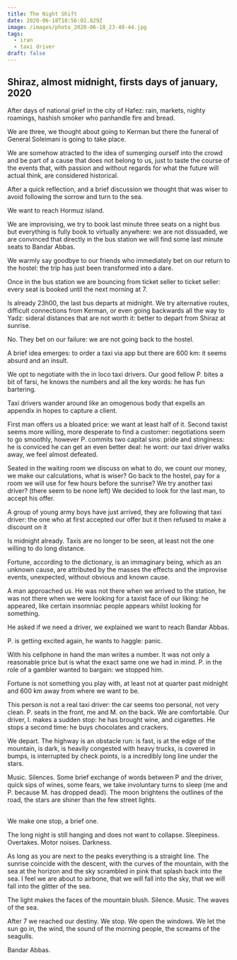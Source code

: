 ```yaml
---
title: The Night Shift
date: 2020-06-18T18:56:02.829Z
image: /images/photo_2020-06-18_23-40-44.jpg
tags:
  - iran
  - taxi driver
draft: false
---
```

## Shiraz, almost midnight, firsts days of january, 2020

After days of national grief in the city of Hafez: rain, markets, nighty roamings, hashish smoker who panhandle fire and bread.

We are three, we thought about going to Kerman but there the funeral of General Soleimani is going to take place.

We are somehow atracted to the idea of sumerging ourself into the crowd and be part of a cause that does not belong to us, just to taste the course of the events that, with passion and without regards for what the future will actual think, are considered historical.

After a quick reflection, and a brief discussion we thought that was wiser to avoid following the sorrow and turn to the sea.

We want to reach Hormuz island.

We are improvising, we try to book last minute three seats on a night bus but everything is fully book to virtually anywhere: we are not dissuaded, we are convinced that directly in the bus station we will find some last minute seats to Bandar Abbas.

<!-- excerpt -->

We warmly say goodbye to our friends who immediately bet on our return to the hostel: the trip has just been transformed into a dare.

Once in the bus station we are bouncing from ticket seller to ticket seller: every seat is booked until the next morning at 7.

Is already 23h00, the last bus departs at midnight. We try alternative routes, difficult connections from Kerman, or even going backwards all the way to Yadz: sideral distances that are not worth it: better to depart from Shiraz at sunrise.

No. They bet on our failure: we are not going back to the hostel.

A brief idea emerges: to order a taxi via app but there are 600 km: it seems absurd and an insult.

We opt to negotiate with the in loco taxi drivers. Our good fellow P. bites a bit of farsi, he knows the numbers and all the key words: he has fun bartering.

Taxi drivers wander around like an omogenous body that expells an appendix in hopes to capture a client.

First man offers us a bloated price: we want at least half of it.  Second taxist seems more willing, more desperate to find a customer: negotiations seem to go smoothly, however P. commits two capital sins: pride and stinginess: he is conviced he can get an even better deal: he wont: our taxi driver walks away, we feel almost defeated.

Seated in the waiting room we discuss on what to do, we count our money, we make our calculations, what is wiser? Go back to the hostel, pay for a room we will use for few hours before the sunrise? We try another taxi driver? (there seem to be none left) We decided to look for the last man, to accept his offer.

A group of young army boys have just arrived, they are following that taxi driver: the one who at first accepted our offer but it then refused to make a discount on it

Is midnight already. Taxis are no longer to be seen, at least not the one willing to do long distance.

Fortune, according to the dictionary, is an immaginary being, which as an unknown cause, are attributed by the masses the effects and the improvise events, unexpected,  without obvious and known cause.

A man approached us. He was not there when we arrived to the station, he was not there when we were looking for a taxist face of our liking: he appeared, like certain insomniac people appears whilst looking for something.

He asked if we need a driver, we explained we want to reach Bandar Abbas.

P. is getting excited again, he wants to haggle: panic.

With his cellphone in hand the man writes a number. It was not only a reasonable price but is what the exact same one we had in mind. P. in the role of a gambler wanted to bargain: we stopped him.

Fortune is not something you play with, at least not at quarter past midnight and 600 km away from where we want to be.

This person is not a real taxi driver: the car seems too personal, not very clean. P. seats in the front, me and M. on the back. We are comfortable. Our driver, I.  makes a sudden stop: he has brought wine, and cigarettes. He stops a second time: he buys chocolates and crackers.

We depart. The highway is an obstacle run: is fast, is at the edge of the mountain, is dark, is heavily congested with heavy trucks, is covered in bumps, is interrupted by check points, is a incredibly long line under the stars.

Music. Silences. Some brief exchange of words between P and the driver, quick sips of wines, some fears, we take involuntary turns to sleep (me and P. because M. has dropped dead). The moon brightens the outlines of the road, the stars are shiner than the few street lights.

\
We make one stop, a brief one.

The long night is still hanging and does not want to collapse. Sleepiness. Overtakes. Motor noises. Darkness.

As long as you are next to the peaks everything is a straight line. The sunrise coincide with the descent, with the curves of the mountain, with the sea at the horizon and the sky scrambled in pink that splash back into the sea. I feel we are about to airbone, that we will fall into the sky, that we will fall into the glitter of the sea.

The light makes the faces of the mountain blush. Silence. Music. The waves of the sea.

After 7 we reached our destiny. We stop. We open the windows. We let the sun go in, the wind, the sound of the morning people, the screams of the seagulls.

Bandar Abbas.